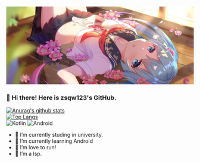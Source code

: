 ![head.png](head.png)

###  👋 Hi there! Here is zsqw123's GitHub.

[![Anurag's github stats](https://github-readme-stats.vercel.app/api?username=zsqw123&count_private=true&show_icons=true&theme=omni)](https://github.com/anuraghazra/github-readme-stats)  
[![Top Langs](https://github-readme-stats.vercel.app/api/top-langs/?username=zsqw123&count_private=true&show_icons=true&layout=compact&theme=omni&hide=html)](https://github.com/anuraghazra/github-readme-stats)  
![Kotlin](https://img.shields.io/badge/Kotlin-0095D5?style=for-the-badge&logo=Kotlin&logoColor=white) ![Android](https://img.shields.io/badge/Android-3DDC84?style=for-the-badge&logo=Android&logoColor=white)  

- 🔭 I’m currently studing in university.
- 🌱 I’m currently learning Android
- 🏃‍  I’m love to run!
- 🤩 I’m a lsp.
